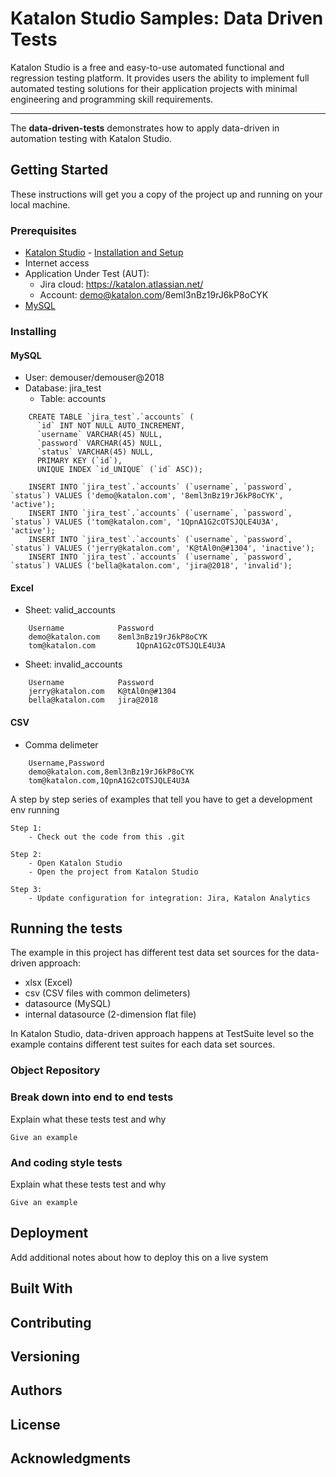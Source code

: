 # Katalon Studio Samples: Data Driven Tests
Katalon Studio is a free and easy-to-use automated functional and regression testing platform. It provides users the ability to implement full automated testing solutions for their application projects with minimal engineering and programming skill requirements.
______
The **data-driven-tests** demonstrates how to apply data-driven in automation testing with Katalon Studio.

## Getting Started
These instructions will get you a copy of the project up and running on your local machine.
### Prerequisites
- [Katalon Studio](https://www.katalon.com/) - [Installation and Setup](https://docs.katalon.com/x/HwAM)
- Internet access
- Application Under Test (AUT):
     + Jira cloud: https://katalon.atlassian.net/
     + Account: demo@katalon.com/8eml3nBz19rJ6kP8oCYK
- [MySQL](https://dev.mysql.com/)    




### Installing
#### MySQL
- User: demouser/demouser@2018
- Database: jira_test
	- Table: accounts
```
	CREATE TABLE `jira_test`.`accounts` (
	  `id` INT NOT NULL AUTO_INCREMENT,
	  `username` VARCHAR(45) NULL,
	  `password` VARCHAR(45) NULL,
	  `status` VARCHAR(45) NULL,
	  PRIMARY KEY (`id`),
	  UNIQUE INDEX `id_UNIQUE` (`id` ASC));
	  
	INSERT INTO `jira_test`.`accounts` (`username`, `password`, `status`) VALUES ('demo@katalon.com', '8eml3nBz19rJ6kP8oCYK', 'active');
	INSERT INTO `jira_test`.`accounts` (`username`, `password`, `status`) VALUES ('tom@katalon.com', '1QpnA1G2cOTSJQLE4U3A', 'active');
	INSERT INTO `jira_test`.`accounts` (`username`, `password`, `status`) VALUES ('jerry@katalon.com', 'K@tAl0n@#1304', 'inactive');
	INSERT INTO `jira_test`.`accounts` (`username`, `password`, `status`) VALUES ('bella@katalon.com', 'jira@2018', 'invalid');

```
#### Excel
- Sheet: valid_accounts
```
	Username	        Password
	demo@katalon.com	8eml3nBz19rJ6kP8oCYK
	tom@katalon.com	        1QpnA1G2cOTSJQLE4U3A
```
- Sheet: invalid_accounts
```
	Username	        Password
	jerry@katalon.com	K@tAl0n@#1304
	bella@katalon.com	jira@2018
```
#### CSV
- Comma delimeter
```
	Username,Password
	demo@katalon.com,8eml3nBz19rJ6kP8oCYK
	tom@katalon.com,1QpnA1G2cOTSJQLE4U3A
```

A step by step series of examples that tell you have to get a development env running

```
Step 1:
	- Check out the code from this .git

Step 2:
	- Open Katalon Studio
	- Open the project from Katalon Studio

Step 3:
	- Update configuration for integration: Jira, Katalon Analytics
```

## Running the tests

The example in this project has different test data set sources for the data-driven approach:
- xlsx (Excel)
- csv (CSV files with common delimeters)
- datasource (MySQL)
- internal datasource (2-dimension flat file)

In Katalon Studio, data-driven approach happens at TestSuite level so the example contains different test suites for each data set sources.

### Object Repository

### Break down into end to end tests

Explain what these tests test and why

```
Give an example
```

### And coding style tests

Explain what these tests test and why

```
Give an example
```

## Deployment

Add additional notes about how to deploy this on a live system

## Built With

## Contributing

## Versioning

## Authors

## License

## Acknowledgments
